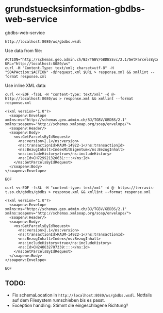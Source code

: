 # grundstuecksinformation-gbdbs-web-service
gbdbs-web-service


```
http://localhost:8080/ws/gbdbs.wsdl
```

Use data from file:
```
ACTION="http://schemas.geo.admin.ch/BJ/TGBV/GBDBSSvc/2.1/GetParcelsById"
URL="http://localhost:8080/ws"
curl -H "Content-Type: text/xml; charset=utf-8" -H "SOAPAction:$ACTION" -d@request.xml $URL > response.xml && xmllint --format response.xml
```

Use inline XML data:
```
curl <<-EOF -fsSL -H "content-type: text/xml" -d @- http://localhost:8080/ws > response.xml && xmllint --format response.xml

<?xml version="1.0"?>
  <soapenv:Envelope xmlns:ns="http://schemas.geo.admin.ch/BJ/TGBV/GBDBS/2.1" xmlns:soapenv="http://schemas.xmlsoap.org/soap/envelope/">
  <soapenv:Header/>
  <soapenv:Body>
    <ns:GetParcelsByIdRequest>
      <ns:version>2.1</ns:version>
      <ns:transactionId>RAUM-14922-1</ns:transactionId>
      <ns:BezugInhalt>IndexMitEigentum</ns:BezugInhalt>
      <ns:includeHistory>true</ns:includeHistory>
      <ns:Id>CH729921320631::::</ns:Id>
    </ns:GetParcelsByIdRequest>
  </soapenv:Body>
</soapenv:Envelope>

EOF
```

```
curl <<-EOF -fsSL -H "content-type: text/xml" -d @- https://terravis-t.so.ch/gbdbs/gbdbs > response.xml && xmllint --format response.xml

<?xml version="1.0"?>
  <soapenv:Envelope xmlns:ns="http://schemas.geo.admin.ch/BJ/TGBV/GBDBS/2.1" xmlns:soapenv="http://schemas.xmlsoap.org/soap/envelope/">
  <soapenv:Header/>
  <soapenv:Body>
    <ns:GetParcelsByIdRequest>
      <ns:version>2.1</ns:version>
      <ns:transactionId>RAUM-14922-1</ns:transactionId>
      <ns:BezugInhalt>Index</ns:BezugInhalt>
      <ns:includeHistory>true</ns:includeHistory>
      <ns:Id>CH240632707339::::</ns:Id>
    </ns:GetParcelsByIdRequest>
  </soapenv:Body>
</soapenv:Envelope>

EOF
```



## TODO:
- Fix schemaLocation in `http://localhost:8080/ws/gbdbs.wsdl`. Notfalls auf dem Filesystem rumschieben bis es passt.
- Exception handling: Stimmt die eingeschlagene Richtung?

